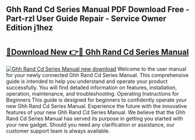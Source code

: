 ## Ghh Rand Cd Series Manual PDF Download Free - Part-rzI User Guide Repair - Service Owner Edition j1hez

# <h2><a href="http://bc80251.oget.top/?id=Ghh+Rand+Cd+Series+Manual">🔗Download New 👉🔴 Ghh Rand Cd Series Manual</a></h2>

[![Ghh Rand Cd Series Manual new download](https://i.imgur.com/5g1atiW.png)](http://bc80251.oget.top/?id=Ghh+Rand+Cd+Series+Manual)
Welcome to the user manual for your newly connected Ghh Rand Cd Series Manual. This comprehensive guide is intended to help you understand and operate your product successfully. You will find detailed information on features, installation, operation, maintenance, and troubleshooting. Operating Instructions for Beginners This guide is designed for beginners to confidently operate your new Ghh Rand Cd Series Manual. Experience the future with the innovative features of your new Ghh Rand Cd Series Manual. We believe that the Ghh Rand Cd Series Manual has served its purpose in getting you started with your new gadget. Should you need any clarification or assistance, our customer support team is always available.
